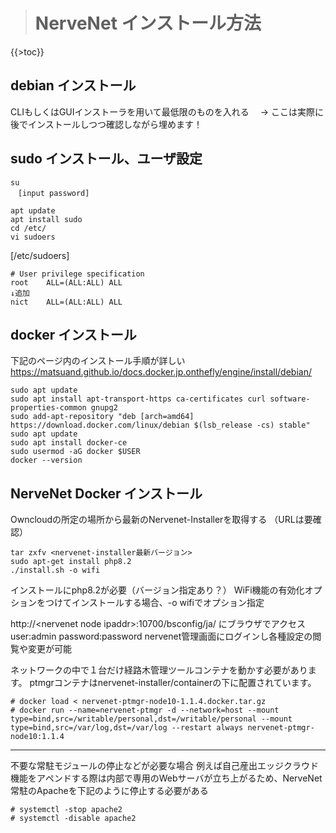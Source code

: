 > # NerveNet インストール方法
{{>toc}}
## debian インストール
CLIもしくはGUIインストーラを用いて最低限のものを入れる
　→ ここは実際に後でインストールしつつ確認しながら埋めます！


## sudo インストール、ユーザ設定
~~~
su
　[input password]

apt update
apt install sudo
cd /etc/
vi sudoers
~~~

[/etc/sudoers]
~~~
# User privilege specification
root    ALL=(ALL:ALL) ALL
↓追加
nict    ALL=(ALL:ALL) ALL
~~~


## docker インストール
下記のページ内のインストール手順が詳しい
https://matsuand.github.io/docs.docker.jp.onthefly/engine/install/debian/
~~~
sudo apt update
sudo apt install apt-transport-https ca-certificates curl software-properties-common gnupg2
sudo add-apt-repository "deb [arch=amd64] https://download.docker.com/linux/debian $(lsb_release -cs) stable"
sudo apt update
sudo apt install docker-ce
sudo usermod -aG docker $USER
docker --version
~~~


## NerveNet Docker インストール
Owncloudの所定の場所から最新のNervenet-Installerを取得する
（URLは要確認）
~~~
tar zxfv <nervenet-installer最新バージョン>
sudo apt-get install php8.2
./install.sh -o wifi
~~~
インストールにphp8.2が必要（バージョン指定あり？）
WiFi機能の有効化オプションをつけてインストールする場合、-o wifiでオプション指定

http://\<nervenet node ipaddr>:10700/bsconfig/ja/
にブラウザでアクセス
user:admin
password:password
nervenet管理画面にログインし各種設定の閲覧や変更が可能

ネットワークの中で１台だけ経路木管理ツールコンテナを動かす必要があります。
ptmgrコンテナはnervenet-installer/containerの下に配置されています。

~~~
# docker load < nervenet-ptmgr-node10-1.1.4.docker.tar.gz
# docker run --name=nervenet-ptmgr -d --network=host --mount type=bind,src=/writable/personal,dst=/writable/personal --mount type=bind,src=/var/log,dst=/var/log --restart always nervenet-ptmgr-node10:1.1.4
~~~

---

不要な常駐モジュールの停止などが必要な場合
例えば自己産出エッジクラウド機能をアペンドする際は内部で専用のWebサーバが立ち上がるため、NerveNet常駐のApacheを下記のように停止する必要がある
~~~
# systemctl -stop apache2
# systemctl -disable apache2
~~~
 
